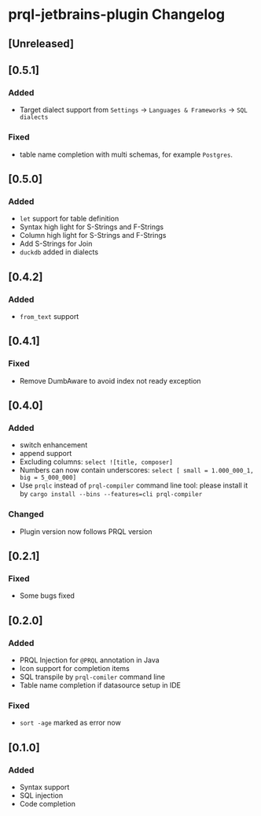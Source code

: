 <!-- Keep a Changelog guide -> https://keepachangelog.com -->

# prql-jetbrains-plugin Changelog

## [Unreleased]

## [0.5.1]

### Added

* Target dialect support from `Settings` -> `Languages & Frameworks` -> `SQL dialects`

### Fixed

* table name completion with multi schemas, for example `Postgres`.

## [0.5.0]

### Added

* `let` support for table definition
* Syntax high light for S-Strings and F-Strings
* Column high light for S-Strings and F-Strings
* Add S-Strings for Join
* `duckdb` added in dialects

## [0.4.2]

### Added

* `from_text` support

## [0.4.1]

### Fixed

* Remove DumbAware to avoid index not ready exception

## [0.4.0]

### Added

* switch enhancement
* append support
* Excluding columns: `select ![title, composer]`
* Numbers can now contain underscores: `select [ small = 1.000_000_1, big = 5_000_000]`
* Use `prqlc` instead of `prql-compiler` command line tool: please install it by `cargo install --bins --features=cli prql-compiler`

### Changed

* Plugin version now follows PRQL version

## [0.2.1]

### Fixed

* Some bugs fixed

## [0.2.0]

### Added

* PRQL Injection for `@PRQL` annotation in Java
* Icon support for completion items
* SQL transpile by `prql-comiler` command line
* Table name completion if datasource setup in IDE

### Fixed

* `sort -age` marked as error now

## [0.1.0]

### Added

- Syntax support
- SQL injection
- Code completion
